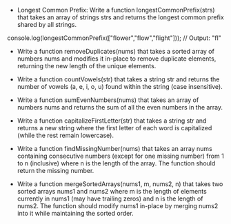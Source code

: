 - Longest Common Prefix: Write a function longestCommonPrefix(strs) that takes an array of strings strs and returns the longest common prefix shared by all strings.

console.log(longestCommonPrefix(["flower","flow","flight"])); // Output: "fl"

- Write a function removeDuplicates(nums) that takes a sorted array of numbers nums and modifies it in-place to remove duplicate elements, returning the new length of the unique elements.

- Write a function countVowels(str) that takes a string str and returns the number of vowels (a, e, i, o, u) found within the string (case insensitive).

- Write a function sumEvenNumbers(nums) that takes an array of numbers nums and returns the sum of all the even numbers in the array.

- Write a function capitalizeFirstLetter(str) that takes a string str and returns a new string where the first letter of each word is capitalized (while the rest remain lowercase).

- Write a function findMissingNumber(nums) that takes an array nums containing consecutive numbers (except for one missing number) from 1 to n (inclusive) where n is the length of the array. The function should return the missing number.

- Write a function mergeSortedArrays(nums1, m, nums2, n) that takes two sorted arrays nums1 and nums2 where m is the length of elements currently in nums1 (may have trailing zeros) and n is the length of nums2. The function should modify nums1 in-place by merging nums2 into it while maintaining the sorted order.